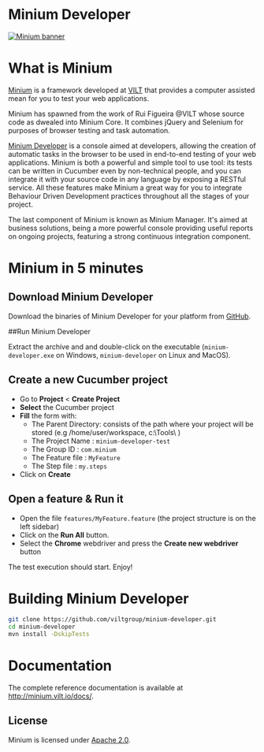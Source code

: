 Minium Developer
================

[![Minium banner](http://minium.vilt.io/images/minium_logo.png)](http://minium.vilt.io/)

What is Minium
=============

[Minium](https://github.com/viltgroup/minium/) is a framework developed at [VILT](http://vilt-group.com) that provides a computer assisted mean for you to test your web applications.

Minium has spawned from the work of Rui Figueira @VILT whose source code as dwealed into Minium Core. It combines jQuery and Selenium for purposes of browser testing and task automation.

[Minium Developer](https://github.com/viltgroup/minium-developer/) is a console aimed at developers, allowing the creation of automatic tasks in the browser to be used in end-to-end testing of your web applications.
Minium is both a powerful and simple tool to use tool: its tests can be written in Cucumber even by non-technical people, and you can integrate it with your source code in any language by exposing a RESTful service.
All these features make Minium a great way for you to integrate Behaviour Driven Development practices throughout all the stages of your project.

The last component of Minium is known as Minium Manager. It's aimed at business solutions, being a more powerful console providing useful reports on ongoing projects, featuring a strong continuous integration component.

Minium in 5 minutes
============
## Download Minium Developer

Download the binaries of Minium Developer for your platform from [GitHub](https://github.com/viltgroup/minium-developer/releases).

##Run Minium Developer

Extract the archive and and double-click on the executable (`minium-developer.exe` on Windows, `minium-developer` on Linux and MacOS).

## Create a new **Cucumber project**

* Go to **Project** < **Create Project**
* **Select** the Cucumber project
* **Fill** the form with:
    * The Parent Directory:  consists of the path where your project will be stored (e.g /home/user/workspace, c:\Tools\ )
    * The Project Name :  `minium-developer-test`
    * The Group ID :  `com.minium`
    * The Feature file :  `MyFeature`
    * The Step file : `my.steps`
* Click on **Create**

## Open a feature & Run it
* Open the file `features/MyFeature.feature` (the project structure is on the left sidebar)
* Click on the **Run All** button. 
* Select the **Chrome** webdriver and press the **Create new webdriver** button 

The test execution should start. Enjoy!

Building Minium Developer
============

```bash
git clone https://github.com/viltgroup/minium-developer.git
cd minium-developer
mvn install -DskipTests
```

Documentation
=============

The complete reference documentation is available at http://minium.vilt.io/docs/.

License
-------

Minium is licensed under [Apache 2.0](http://www.apache.org/licenses/LICENSE-2.0.html).
